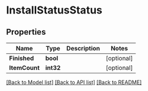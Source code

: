 # InstallStatusStatus

## Properties
Name | Type | Description | Notes
------------ | ------------- | ------------- | -------------
**Finished** | **bool** |  | [optional] 
**ItemCount** | **int32** |  | [optional] 

[[Back to Model list]](../README.md#documentation-for-models) [[Back to API list]](../README.md#documentation-for-api-endpoints) [[Back to README]](../README.md)


